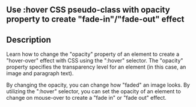 ## Use :hover CSS pseudo-class with opacity property to create "fade-in"/"fade-out" effect

## Description
Learn how to change the "opacity" property of an element to create a "hover-over" effect with CSS using the ":hover" selector. The "opacity" property specifies the transparency level for an element (in this case, an image and paragraph text). 

By changing the opacity, you can change how "faded" an image looks. By utilizing the ":hover" selector, you can set the opacity of an element to change on mouse-over to create a "fade in" or "fade out" effect.
